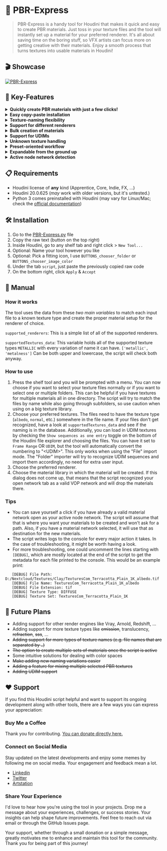 # 🚂 PBR-Express
> PBR-Express is a handy tool for Houdini that makes it quick and easy to create PBR materials. Just toss in your texture files and the tool will instantly set up a material for your preferred renderer. It's all about saving time on the boring stuff, so VFX artists can focus more on getting creative with their materials. Enjoy a smooth process that turns textures into usable materials in Houdini!

## 🎬 Showcase
[![PBR-Express](https://img.youtube.com/vi/UYZTo3bPMIg/0.jpg)](https://youtu.be/UYZTo3bPMIg)
## 🔑 Key-Features
<details>
<summary><strong> Quickly create PBR materials with just a few clicks! </strong></summary>
<br>
Input your texture set, select your preferred renderer and the path to your material library and voilà! See "Manual" for more details on how to use the tool.
<br><br>
</details>

<details>
<summary><strong> Easy copy-paste installation </strong></summary>
<br>
No need to download anything, just copy and paste the raw code from PBR-Express.py as a shelf tool. See "Installation".
<br><br>
</details> 

<details>
<summary><strong> Texture-naming flexibility </strong></summary>
<br>
Supports any texture sets that have the texture type written somewhere in the name. See "How to use" for more infos.
<br><br>
</details> 

<details>
<summary><strong> Support for different renderers </strong></summary>
<br>
The script is currently able to create materials for Karma (MTLX Surface Shader) and Mantra (Principled Shader). Nevertheless, its quite easy to add support for other render engines. See "Contributing" for more infos.
<br><br>
</details> 

<details>
<summary><strong> Bulk creation of materials </strong></summary>
<br>
See "Tips".
<br><br>
</details> 

<details>
<summary><strong> Support for UDIMs </strong></summary>
<br>
See "How to use".
<br><br>
</details> 

<details>
<summary><strong> Unknown texture handling </strong></summary>
<br>
The script currently supports albedo(diffuse), ao, height(displacement), normal, roughness, metallic, alpha(opacity), emission, refraction(translucency), and SSS maps. If the script does not recognize a certain type of texture, it will create the image node anyway, but not connect it to anything.
<br><br>
</details> 

<details>
<summary><strong> Preset-oriented workflow </strong></summary>
<br>
Every texture providing website has its own naming convention. Some call it albedo while others call it diffuse. This tool tries to streamline the process of differentiating between all of those naming conventions and having one central data variable (`supportedTexture_data`) that is easily expandable and holds every possible variation of a certain texture name. See "How it works".
<br><br>
</details> 

<details>
<summary><strong> Expandable from the ground up </strong></summary>
<br>
The script was created with easy expansion in mind. New texture types are straightforward to add and with a bit of Python knowledge even support for new render engines can be added without waiting for this repo to be updated. See "Contributing" for more infos.
<br><br>
</details> 

<details>
<summary><strong> Active node network detection </strong></summary>
<br>
See "Tips"
<br><br>
</details> 


## 📋 Requirements
* Houdini license of **any** kind (Apprentice, Core, Indie, FX, ...)
* Houdini 20.0.625 (_may_ work with older versions, but it's untested.)
* Python 3 comes preinstalled with Houdini (may vary for Linux/Mac; check the [official documentation](https://www.sidefx.com/docs/houdini/hom/index.html#which-python))

## 🛠️ Installation
1) Go to the [PBR-Express.py](PBR-Express.py) file
2) Copy the raw text (button on the top right)
3) Inside Houdini, go to any shelf tab and right click > `New Tool... `
4) Optional: Name your tool however you like
5) Optional: Pick a fitting icon, I use `BUTTONS_chooser_folder` or `BUTTONS_chooser_image_color`
6) Under the tab `script`, just paste the previously copied raw code
7) On the bottom right, click `Apply` & `Accept`

## 📖 Manual
### How it works
The tool uses the data from these _two main variables_ to match each input file to a known texture type and create the proper material setup for the renderer of choice.   

   `supported_renderers`: This is a simple list of all of the supported renderers.

   `supportedTextures_data`: This variable holds all of the supported texture types `METALLIC` with every variation of name it can have. `['metallic', 'metalness']` Can be both upper and lowercase, the script will check both anyway.

### How to use
1. Press the shelf tool and you will be prompted with a menu. You can now choose if you want to select your texture files normally or if you want to select one or multiple folders. This can be helpful if you have textures for multiple materials all in one directory. The script will try to match the files by name while also going through subfolders, so use caution when using on a big texture library. 
2. Choose your preferred textures. The files need to have the texture type (`albedo`, `normal`, etc.) somewhere in the file name. If your files don't get recognized, have a look at `supportedTextures_data` and see if the naming is in the database.
Additionally, you can load in UDIM textures by checking the `Show sequences as one entry` toggle on the bottom of the Houdini file explorer and choosing the files. You can have it set to `Frame Range` OR `UDIM`, but the tool will automatically convert the numbering to "&lt;UDIM&gt;". This only works when using the "File" import mode. The "Folder" importer will try to recognize UDIM sequences and import them accordingly, no need for extra user input. 
4. Choose the preferred renderer. 
5. Choose the material library in which the material will be created. If this dialog does not come up, that means that the script recognized your open network tab as a valid VOP network and will drop the materials there. 


### Tips
- You can save yourself a click if you have already a valid material network open as your active node network. The script will assume that that is where you want your materials to be created and won't ask for a path. Also, if you have a material network selected, it will use that as destination for the new materials.
- The script writes logs to the console for every major action it takes. In the case of troubleshooting, it might be worth having a look.
- For more troubleshooting, one could uncomment the lines starting with `[DEBUG]`, which are mostly located at the end of the script to get the metadata for each file printed to the console. This would be an example print: 

```
   [DEBUG] File Path: D:/Nextcloud/Textures/Clay/TexturesCom_Terracotta_Plain_1K_albedo.tif
   [DEBUG] File Name: TexturesCom_Terracotta_Plain_1K_albedo
   [DEBUG] File Extension: tif
   [DEBUG] Texture Type: DIFFUSE
   [DEBUG] Texture Set: TexturesCom_Terracotta_Plain_1K
```

## 🔮 Future Plans
- Adding support for other render engines like Vray, Arnold, Redshift, ...
- Adding support for more texture types like ~~emission~~, translucency, ~~refraction~~, ~~sss~~, ...
- ~~Adding support for more types of texture names (e.g. file names that are separated by `-`)~~
- ~~The option to create multiple sets of materials once the script is active~~
- Some intuitive solutions for dealing with color spaces
- ~~Make adding new naming variations easier~~ 
- ~~Adding a feature for mixing multiple selected PBR textures~~
- ~~Adding UDIM support~~


## ❤️ Support
If you find this Houdini script helpful and want to support its ongoing development along with other tools, there are a few ways you can express your appreciation:
### Buy Me a Coffee
Thank you for contributing. [You can donate directly here.](https://www.paypal.com/donate/?hosted_button_id=Z8ER4W6ZMXTCC)
### Connect on Social Media
Stay updated on the latest developments and enjoy some memes by following me on social media. Your engagement and feedback mean a lot.
   - [Linkedin](https://www.linkedin.com/in/ccnst/) 
   - [Twitter](https://twitter.com/ccornesteanu)
   - [Artstation](https://www.artstation.com/ccornesteanu) 
### Share Your Experience
I'd love to hear how you're using the tool in your projects. Drop me a message about your experiences, challenges, or success stories. Your insights can help shape future improvements. Feel free to reach out via email or through the GitHub Issues page.

Your support, whether through a small donation or a simple message, greatly motivates me to enhance and maintain this tool for the community. Thank you for being part of this journey!

